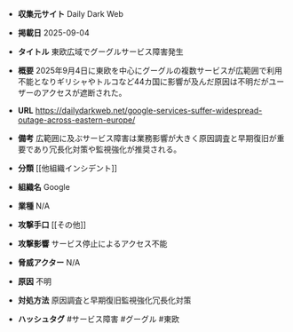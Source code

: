 - **収集元サイト**
Daily Dark Web

- **掲載日**
2025-09-04

- **タイトル**
東欧広域でグーグルサービス障害発生

- **概要**
2025年9月4日に東欧を中心にグーグルの複数サービスが広範囲で利用不能となりギリシャやトルコなど44カ国に影響が及んだ原因は不明だがユーザーのアクセスが遮断された。

- **URL**
https://dailydarkweb.net/google-services-suffer-widespread-outage-across-eastern-europe/

- **備考**
広範囲に及ぶサービス障害は業務影響が大きく原因調査と早期復旧が重要であり冗長化対策や監視強化が推奨される。

- **分類**
[[他組織インシデント]]

- **組織名**
Google

- **業種**
N/A

- **攻撃手口**
[[その他]]

- **攻撃影響**
サービス停止によるアクセス不能

- **脅威アクター**
N/A

- **原因**
不明

- **対処方法**
原因調査と早期復旧監視強化冗長化対策

- **ハッシュタグ**
#サービス障害 #グーグル #東欧
